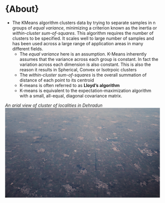 # {About}

* The KMeans algorithm clusters data by trying to separate samples in n groups of *equal variance*, minimizing a criterion known as the inertia or *within-cluster sum-of-squares*. This algorithm requires the number of clusters to be specified. It scales well to large number of samples and has been used across a large range of application areas in many different fields.
    * The *equal variance* here is an assumption. K-Means inherently assumes that the variance across each group is constant. In fact the variation across each dimension is also constant. This is also the reason it results in Spherical, Convex or Isotrpoic clusters 
    * The *within-cluster sum-of-squares* is the overall summation of distance of each point to its centroid
    * K-means is often referred to as **Lloyd’s algorithm**
    * K-means is equivalent to the expectation-maximization algorithm with a small, all-equal, diagonal covariance matrix.

*An arial view of cluster of localities in Dehradun*
![Arial](Cluster.jpg "Arial View of cluster of localities in Dehradun")
